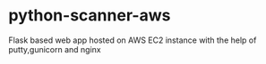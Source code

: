 # python-scanner-aws

Flask based web app hosted on AWS EC2 instance with the help of putty,gunicorn and nginx
